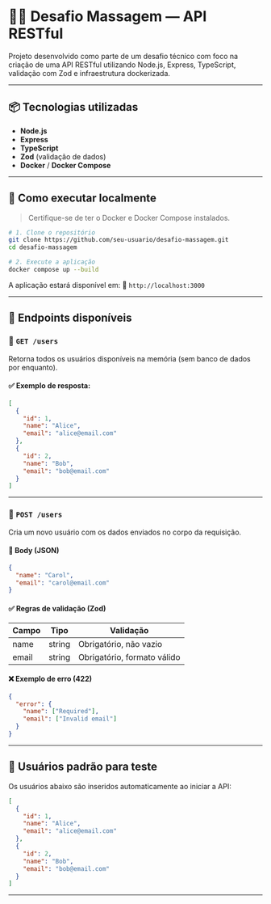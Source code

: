 # 🧘‍♂️ Desafio Massagem — API RESTful

Projeto desenvolvido como parte de um desafio técnico com foco na criação de uma API RESTful utilizando Node.js, Express, TypeScript, validação com Zod e infraestrutura dockerizada.

---

## 📦 Tecnologias utilizadas

- **Node.js**
- **Express**
- **TypeScript**
- **Zod** (validação de dados)
- **Docker** / **Docker Compose**

---

## 🚀 Como executar localmente

> Certifique-se de ter o Docker e Docker Compose instalados.

```bash
# 1. Clone o repositório
git clone https://github.com/seu-usuario/desafio-massagem.git
cd desafio-massagem

# 2. Execute a aplicação
docker compose up --build
```

A aplicação estará disponível em:
📍 `http://localhost:3000`

---

## 🔌 Endpoints disponíveis

### 📍 `GET /users`

Retorna todos os usuários disponíveis na memória (sem banco de dados por enquanto).

#### ✅ Exemplo de resposta:

```json
[
  {
    "id": 1,
    "name": "Alice",
    "email": "alice@email.com"
  },
  {
    "id": 2,
    "name": "Bob",
    "email": "bob@email.com"
  }
]
```

---

### 📍 `POST /users`

Cria um novo usuário com os dados enviados no corpo da requisição.

#### 🧾 Body (JSON)

```json
{
  "name": "Carol",
  "email": "carol@email.com"
}
```

#### ✅ Regras de validação (Zod)

| Campo | Tipo   | Validação                   |
| ----- | ------ | ----------------------------- |
| name  | string | Obrigatório, não vazio      |
| email | string | Obrigatório, formato válido |

#### ❌ Exemplo de erro (422)

```json
{
  "error": {
    "name": ["Required"],
    "email": ["Invalid email"]
  }
}
```

---

## 👤 Usuários padrão para teste

Os usuários abaixo são inseridos automaticamente ao iniciar a API:

```json
[
  {
    "id": 1,
    "name": "Alice",
    "email": "alice@email.com"
  },
  {
    "id": 2,
    "name": "Bob",
    "email": "bob@email.com"
  }
]
```

---
